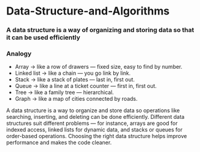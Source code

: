 # Data-Structure-and-Algorithms
### A data structure is a way of organizing and storing data so that it can be used efficiently

### Analogy
+ Array → like a row of drawers — fixed size, easy to find by number.
+ Linked list → like a chain — you go link by link.
+ Stack → like a stack of plates — last in, first out.
+ Queue → like a line at a ticket counter — first in, first out.
+ Tree → like a family tree — hierarchical.
+ Graph → like a map of cities connected by roads.

A data structure is a way to organize and store data so operations like searching, inserting, and deleting can be done efficiently.
Different data structures suit different problems — for instance, arrays are good for indexed access, linked lists for dynamic data, and stacks or queues for order-based operations.
Choosing the right data structure helps improve performance and makes the code cleaner.
